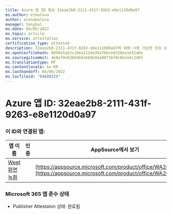 ```yaml
---
title: Azure 앱 ID 정보 32eae2b8-2111-431f-9263-e8e1120d0a97
ms.author: elmalova
author: elenamalova
manager: tonybal
ms.date: 04/05/2022
ms.topic: article
ms.service: attestation
certification_type: attested
description: 32eae2b8-2111-431f-9263-e8e1120d0a97에 대해 사용 가능한 모든 보안 및 규정 준수 정보입니다.
ms.openlocfilehash: 0d98a5ab2c2dea112de2ba7bbce8320aa1e31a6e
ms.sourcegitcommit: 4e8ef8e62b64b63eb9a9aa8971bf0c6ba14c2d03
ms.translationtype: MT
ms.contentlocale: ko-KR
ms.lasthandoff: 04/06/2022
ms.locfileid: "64680529"
---
```

# <a name="azure-app-id-32eae2b8-2111-431f-9263-e8e1120d0a97"></a>Azure 앱 ID: 32eae2b8-2111-431f-9263-e8e1120d0a97


### <a name="apps-associated-with-this-id"></a>이 ID와 연결된 앱:
| **앱 이름** | **인증** | **AppSource에서 보기** |
|--------------|---------------|-----------------------|
| [Weet 화면 녹화](../forward/WA200003284.md) |  | [https://appsource.microsoft.com/product/office/WA200003284](https://appsource.microsoft.com/product/office/WA200003284) |

### <a name="microsoft-365-app-compliance-status"></a>Microsoft 365 앱 준수 상태
- Publisher Attestaton 상태: 완료됨

